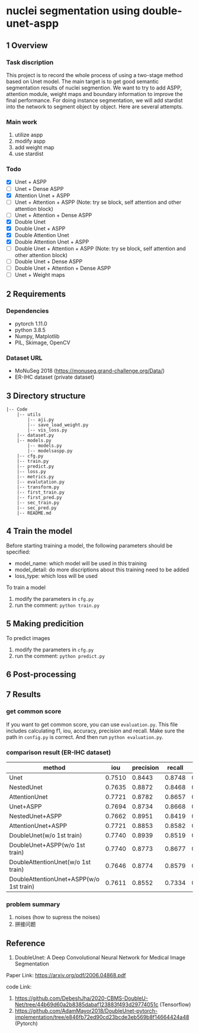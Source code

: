 # nuclei segmentation using double-unet-aspp


## 1 Overview
### Task discription
This project is to record the whole process of using a two-stage method based on Unet model.
The main target is to get good semantic segmentation results of nuclei segmention.
We want to try to add ASPP, attention module, weight maps and boundary information to improve the final performance.
For doing instance segmentation, we will add stardist into the network to segment object by object.
Here are several attempts.

### Main work
1. utilize aspp
2. modify aspp
3. add weight map
4. use stardist

### Todo
- [x] Unet + ASPP
- [ ] Unet + Dense ASPP
- [x] Attention Unet + ASPP
- [ ] Unet + Attention + ASPP (Note: try se block, self attention and other attention block)
- [ ] Unet + Attention + Dense ASPP
- [x] Double Unet
- [x] Double Unet + ASPP
- [x] Double Attention Unet
- [x] Double Attention Unet + ASPP
- [ ] Double Unet + Attention + ASPP (Note: try se block, self attention and other attention block)
- [ ] Double Unet + Dense ASPP
- [ ] Double Unet + Attention + Dense ASPP
- [ ] Unet + Weight maps

## 2 Requirements
### Dependencies
- pytorch 1.11.0
- python 3.8.5
- Numpy, Matplotlib
- PIL, Skimage, OpenCV

### Dataset URL
- MoNuSeg 2018 (https://monuseg.grand-challenge.org/Data/)
- ER-IHC dataset (private dataset)

## 3 Directory structure
```
|-- Code
    |-- utils
        |-- aji.py
        |-- save_load_weight.py
        |-- vis_loss.py
    |-- dataset.py
    |-- models.py
        |-- models.py
        |-- modelsaspp.py 
    |-- cfg.py
    |-- train.py
    |-- predict.py
    |-- loss.py
    |-- metrics.py
    |-- evalutation.py
    |-- transform.py
    |-- first_train.py
    |-- first_pred.py
    |-- sec_train.py
    |-- sec_pred.py
    |-- README.md
```



## 4 Train the model
Before starting training a model, the following parameters should be specified:
- model_name: which model will be used in this training
- model_detail: do more discriptions about this training need to be added
- loss_type: which loss will be used

To train a model
1. modify the parameters in ```cfg.py```
2. run the comment: ```python train.py```


## 5 Making predicition
To predict images
1. modify the parameters in ```cfg.py```
2. run the comment: ```python predict.py```


## 6 Post-processing

## 7 Results
### get common score
If you want to get common score, you can use ```evaluation.py```. This file includes calculating f1, iou, accuracy, precision and recall. Make sure the path in ```config.py``` is correct. And then run ```python evaluation.py```.

### comparison result  (ER-IHC dataset)
|method|iou|precision|recall|f1|
| --- | --- | --- | --- | --- |
|Unet|0.7510|0.8443|0.8748|0.8541|                       # PPT: |0.7312|0.8459|0.8426||0.5792|
|NestedUnet|0.7635|0.8872|0.8468|0.8637|                 # PPT: |0.7379|0.8391|0.8527|0.8479|0.5727|
|AttentionUnet|0.7721|0.8782|0.8657|0.8692|
|Unet+ASPP|0.7694|0.8734|0.8668|0.8673|
|NestedUnet+ASPP|0.7662|0.8951|0.8419|0.8656|
|AttentionUnet+ASPP|0.7721|0.8853|0.8582|0.8693|
|DoubleUnet(w/o 1st train)|0.7740|0.8939|0.8519|0.8710|   # Note: (w/o 1st train) means using sec_train.py directly to train the whole network, without using pretrained weights from fir_train.py
|DoubleUnet+ASPP(w/o 1st train)|0.7740|0.8773|0.8677|0.8704|
|DoubleAttentionUnet(w/o 1st train)|0.7646|0.8774|0.8579|0.8644|
|DoubleAttentionUnet+ASPP(w/o 1st train)|0.7611|0.8552|0.7334|0.8615|


### problem summary
1. noises (how to supress the noises)
2. 拼接问题


## Reference
1. DoubleUnet: A Deep Convolutional Neural Network for Medical Image Segmentation

Paper Link: https://arxiv.org/pdf/2006.04868.pdf

code Link: 
1. https://github.com/DebeshJha/2020-CBMS-DoubleU-Net/tree/44b69d60a2b8385dabaf123883f493d29774051c (Tensorflow)
2. https://github.com/AdamMayor2018/DoubleUnet-pytorch-implementation/tree/e846fb72ed90cd23bcde3eb569b8f14664424a48 (Pytorch)





